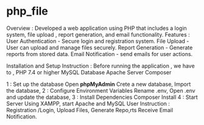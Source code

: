 # php_file
Overview : 
Developed a web application using PHP that includes a login system, file upload , report generation, and email functionality.
Features : 
User Authentication - Secure login and registration system.
File Upload - User can upload and manage files securely.
Report Generation - Generate reports from stored data.
Email Notification - send emails for user actions.

Installation and Setup Instruction :
Before running the application , we have to ,
PHP 7.4 or higher
MySQL Database
Apache Server
Composer

1 : Set up the database 
Open **phpMyAdmin** 
Crete a new database, 
Import the database, 
2 : Configure Environment Variables
Rename .env,
Open .env and update the database,
3 : Install Dependencies 
Composer Install
4 : Start Server 
Using XAMPP, start Apache and MySQL
User Instruction :
Registration /Login,
Upload Files,
Generate Repo,rts
Receive Email Notification.
